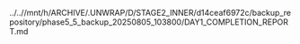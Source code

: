 ../..//mnt/h/ARCHIVE/.UNWRAP/D/STAGE2_INNER/d14ceaf6972c/backup_repository/phase5_5_backup_20250805_103800/DAY1_COMPLETION_REPORT.md